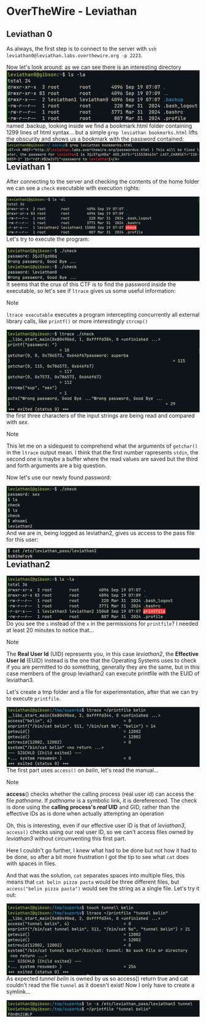 # OverTheWire - Leviathan

## Leviathan 0
As always, the first step is to connect to the server with `ssh leviathan0@leviathan.labs.overthewire.org -p 2223`.

Now let's look around:
<img src="imgs/leviathan0_ls.png" align="left" size=25% >
as we can see there is an interesting directory named .backup, looking inside we find a bookmark.html folder containing 1299 lines of html syntax... but a simple `grep leviathan bookmarks.html` lifts the obscurity and shows us a bookmark with the password contained:
<img src="imgs/leviathan0_grep.png" align="left" size=25% >
## Leviathan 1
After connecting to the server and checking the contents of the home folder we can see a  `check` executable with execution rights:

<img src="imgs/leviathan1_ls.png" align="left" size=25% >

Let's try to execute the program:

<img src="imgs/leviathan1_check.webp" align="left" size=25% >

It seems that the crux of this CTF is to find the password inside the executable, so let's see if `ltrace` gives us some useful information:

>[!note]
>`ltrace executable` executes a program intercepting concurrently all external library calls, like `printf()` or more interestingly `strcmp()`

<img src="imgs/leviathan1_ltrace.webp" align="left" size=25% >

the first three characters of the input strings are being read and compared with _sex_.

> [!note]
This let me on a sidequest to comprehend what the arguments of `getchar()` in the `ltrace` output mean. I think that the first number rapresents `stdin`, the second one is maybe a buffer where the read values are saved but the third and forth arguments are a big question.

Now let's use our newly found password:

<img src=imgs/leviathan1_check2.webp align=left size=25%>

And we are in, being logged as leviathan2, gives us access to the pass file for this user:

<img src="imgs/leviathan1_cat.webp" align="left" size=25% >

## Leviathan2

<img src="imgs/Pasted%20image%2020241017172128.webp" align="left" size=25% >

Do you see the `s` instead of the `x` in the permissions for `printfile`? I needed at least 20 minutes to notice that...

>[!note]
The **Real User Id** (UID) represents you, in this case _leviathan2_, the **Effective User Id** (EUID) instead is the one that the Operating Systems uses to check if you are permitted to do something, generally they are the same, but in this case members of the group leviathan2 can execute printfile with the EUID of leviathan3.

Let's create a tmp folder and a file for experimentation, after that we can try to execute `printfile`.

<img src="imgs/Pasted%20image%2020241017172424.webp" align="left" size=25% >

The first part uses `access()` on _belin_, let's read the manual...

> [!note]
> **access**() checks whether the calling process (real user id) can access the file _pathname_.  If _pathname_ is a symbolic link, it is dereferenced.
> The check is done using the **calling process's _real_ UID** and GID, rather than the effective IDs as is done when actually attempting an operation

Oh, this is interesting, even if our effective user ID is that of _leviathan3_, `access()` checks using our real user ID, so we can't access files owned by _leviathan3_ without circumventing this first part.

Here I couldn't go further, I knew what had to be done but not how it had to be done, so after a bit more frustration I got the tip to see what `cat` does with spaces in files.

And that was the solution, `cat` separates spaces into multiple files, this means that `cat belin pizza pasta` would be three different files, but `access("belin pizza pasta")` would see the string as a single file. Let's try it out:

<img src="imgs/Pasted%20image%2020241017182159.webp" align="left" size=25% >

As expected _tunnel belin_ is owned by us so access() return true and cat couldn't read the file `tunnel` as it doesn't exist! Now I only have to create a symlink...

<img src="imgs/Pasted%20image%2020241017182338.webp" align="left" size=25% >




